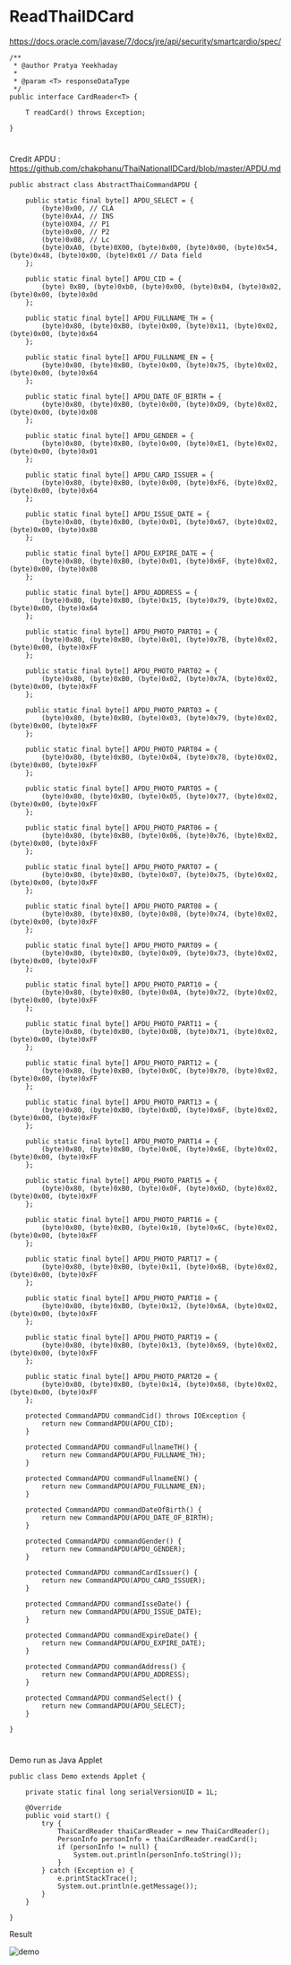 # ReadThaiIDCard

https://docs.oracle.com/javase/7/docs/jre/api/security/smartcardio/spec/

	/**
	 * @author Pratya Yeekhaday
	 *
	 * @param <T> responseDataType
	 */
	public interface CardReader<T> {

		T readCard() throws Exception;
		
	}
	

#
Credit APDU : https://github.com/chakphanu/ThaiNationalIDCard/blob/master/APDU.md

	public abstract class AbstractThaiCommandAPDU {

		public static final byte[] APDU_SELECT = {
			(byte)0x00, // CLA
			(byte)0xA4, // INS
			(byte)0X04, // P1
			(byte)0x00, // P2
			(byte)0x08, // Lc
			(byte)0xA0, (byte)0X00, (byte)0x00, (byte)0x00, (byte)0x54, (byte)0x48, (byte)0x00, (byte)0x01 // Data field
		};

		public static final byte[] APDU_CID = {
			(byte) 0x80, (byte)0xb0, (byte)0x00, (byte)0x04, (byte)0x02, (byte)0x00, (byte)0x0d
		};

		public static final byte[] APDU_FULLNAME_TH = {
			(byte)0x80, (byte)0xB0, (byte)0x00, (byte)0x11, (byte)0x02, (byte)0x00, (byte)0x64
		};

		public static final byte[] APDU_FULLNAME_EN = {
			(byte)0x80, (byte)0xB0, (byte)0x00, (byte)0x75, (byte)0x02, (byte)0x00, (byte)0x64
		};

		public static final byte[] APDU_DATE_OF_BIRTH = {
			(byte)0x80, (byte)0xB0, (byte)0x00, (byte)0xD9, (byte)0x02, (byte)0x00, (byte)0x08	
		};

		public static final byte[] APDU_GENDER = {
			(byte)0x80, (byte)0xB0, (byte)0x00, (byte)0xE1, (byte)0x02, (byte)0x00, (byte)0x01
		};

		public static final byte[] APDU_CARD_ISSUER = {
			(byte)0x80, (byte)0xB0, (byte)0x00, (byte)0xF6, (byte)0x02, (byte)0x00, (byte)0x64
		};

		public static final byte[] APDU_ISSUE_DATE = {
			(byte)0x80, (byte)0xB0, (byte)0x01, (byte)0x67, (byte)0x02, (byte)0x00, (byte)0x08
		};

		public static final byte[] APDU_EXPIRE_DATE = {
			(byte)0x80, (byte)0xB0, (byte)0x01, (byte)0x6F, (byte)0x02, (byte)0x00, (byte)0x08
		};

		public static final byte[] APDU_ADDRESS = {
			(byte)0x80, (byte)0xB0, (byte)0x15, (byte)0x79, (byte)0x02, (byte)0x00, (byte)0x64	
		};

		public static final byte[] APDU_PHOTO_PART01 = {
			(byte)0x80, (byte)0xB0, (byte)0x01, (byte)0x7B, (byte)0x02, (byte)0x00, (byte)0xFF	
		};

		public static final byte[] APDU_PHOTO_PART02 = {
			(byte)0x80, (byte)0xB0, (byte)0x02, (byte)0x7A, (byte)0x02, (byte)0x00, (byte)0xFF
		};

		public static final byte[] APDU_PHOTO_PART03 = {
			(byte)0x80, (byte)0xB0, (byte)0x03, (byte)0x79, (byte)0x02, (byte)0x00, (byte)0xFF
		};

		public static final byte[] APDU_PHOTO_PART04 = {
			(byte)0x80, (byte)0xB0, (byte)0x04, (byte)0x78, (byte)0x02, (byte)0x00, (byte)0xFF
		};

		public static final byte[] APDU_PHOTO_PART05 = {
			(byte)0x80, (byte)0xB0, (byte)0x05, (byte)0x77, (byte)0x02, (byte)0x00, (byte)0xFF
		};

		public static final byte[] APDU_PHOTO_PART06 = {
			(byte)0x80, (byte)0xB0, (byte)0x06, (byte)0x76, (byte)0x02, (byte)0x00, (byte)0xFF
		};

		public static final byte[] APDU_PHOTO_PART07 = {
			(byte)0x80, (byte)0xB0, (byte)0x07, (byte)0x75, (byte)0x02, (byte)0x00, (byte)0xFF
		};

		public static final byte[] APDU_PHOTO_PART08 = {
			(byte)0x80, (byte)0xB0, (byte)0x08, (byte)0x74, (byte)0x02, (byte)0x00, (byte)0xFF
		};

		public static final byte[] APDU_PHOTO_PART09 = {
			(byte)0x80, (byte)0xB0, (byte)0x09, (byte)0x73, (byte)0x02, (byte)0x00, (byte)0xFF
		};

		public static final byte[] APDU_PHOTO_PART10 = {
			(byte)0x80, (byte)0xB0, (byte)0x0A, (byte)0x72, (byte)0x02, (byte)0x00, (byte)0xFF
		};

		public static final byte[] APDU_PHOTO_PART11 = {
			(byte)0x80, (byte)0xB0, (byte)0x0B, (byte)0x71, (byte)0x02, (byte)0x00, (byte)0xFF
		};

		public static final byte[] APDU_PHOTO_PART12 = {
			(byte)0x80, (byte)0xB0, (byte)0x0C, (byte)0x70, (byte)0x02, (byte)0x00, (byte)0xFF
		};

		public static final byte[] APDU_PHOTO_PART13 = {
			(byte)0x80, (byte)0xB0, (byte)0x0D, (byte)0x6F, (byte)0x02, (byte)0x00, (byte)0xFF
		};

		public static final byte[] APDU_PHOTO_PART14 = {
			(byte)0x80, (byte)0xB0, (byte)0x0E, (byte)0x6E, (byte)0x02, (byte)0x00, (byte)0xFF
		};

		public static final byte[] APDU_PHOTO_PART15 = {
			(byte)0x80, (byte)0xB0, (byte)0x0F, (byte)0x6D, (byte)0x02, (byte)0x00, (byte)0xFF
		};

		public static final byte[] APDU_PHOTO_PART16 = {
			(byte)0x80, (byte)0xB0, (byte)0x10, (byte)0x6C, (byte)0x02, (byte)0x00, (byte)0xFF
		};

		public static final byte[] APDU_PHOTO_PART17 = {
			(byte)0x80, (byte)0xB0, (byte)0x11, (byte)0x6B, (byte)0x02, (byte)0x00, (byte)0xFF
		};

		public static final byte[] APDU_PHOTO_PART18 = {
			(byte)0x80, (byte)0xB0, (byte)0x12, (byte)0x6A, (byte)0x02, (byte)0x00, (byte)0xFF
		};

		public static final byte[] APDU_PHOTO_PART19 = {
			(byte)0x80, (byte)0xB0, (byte)0x13, (byte)0x69, (byte)0x02, (byte)0x00, (byte)0xFF
		};

		public static final byte[] APDU_PHOTO_PART20 = {
			(byte)0x80, (byte)0xB0, (byte)0x14, (byte)0x68, (byte)0x02, (byte)0x00, (byte)0xFF
		};

		protected CommandAPDU commandCid() throws IOException {
			return new CommandAPDU(APDU_CID);
		}

		protected CommandAPDU commandFullnameTH() {
			return new CommandAPDU(APDU_FULLNAME_TH);
		}

		protected CommandAPDU commandFullnameEN() {
			return new CommandAPDU(APDU_FULLNAME_EN);
		}

		protected CommandAPDU commandDateOfBirth() {
			return new CommandAPDU(APDU_DATE_OF_BIRTH);
		}

		protected CommandAPDU commandGender() {
			return new CommandAPDU(APDU_GENDER);
		}

		protected CommandAPDU commandCardIssuer() {
			return new CommandAPDU(APDU_CARD_ISSUER);
		}

		protected CommandAPDU commandIsseDate() {
			return new CommandAPDU(APDU_ISSUE_DATE);
		}

		protected CommandAPDU commandExpireDate() {
			return new CommandAPDU(APDU_EXPIRE_DATE);
		}

		protected CommandAPDU commandAddress() {
			return new CommandAPDU(APDU_ADDRESS);
		}

		protected CommandAPDU commandSelect() {
			return new CommandAPDU(APDU_SELECT);
		}

	}



#

Demo run as Java Applet


	public class Demo extends Applet {

		private static final long serialVersionUID = 1L;

		@Override
		public void start() {
			try {
				ThaiCardReader thaiCardReader = new ThaiCardReader();
				PersonInfo personInfo = thaiCardReader.readCard();
				if (personInfo != null) {
					System.out.println(personInfo.toString());
				}
			} catch (Exception e) {
				e.printStackTrace();
				System.out.println(e.getMessage());
			}
		}

	}


Result

![demo](https://user-images.githubusercontent.com/15135199/51822112-db29af80-230d-11e9-9e75-013bb8947d13.png)



